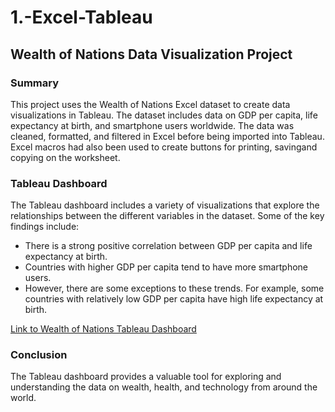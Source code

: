 # 1.-Excel-Tableau
## Wealth of Nations Data Visualization Project

### Summary

This project uses the Wealth of Nations Excel dataset to create data visualizations in Tableau. The dataset includes data on GDP per capita, life expectancy at birth, and smartphone users worldwide. The data was cleaned, formatted, and filtered in Excel before being imported into Tableau. Excel macros had also been used to create buttons for printing, savingand copying on the worksheet. 

### Tableau Dashboard

The Tableau dashboard includes a variety of visualizations that explore the relationships between the different variables in the dataset. Some of the key findings include:

* There is a strong positive correlation between GDP per capita and life expectancy at birth.
* Countries with higher GDP per capita tend to have more smartphone users.
* However, there are some exceptions to these trends. For example, some countries with relatively low GDP per capita have high life expectancy at birth.

[Link to Wealth of Nations Tableau Dashboard](https://public.tableau.com/views/Assignment1DataVisualisation_16944230049590/Top20CountriesforLifeExpectancyGDPSmartphoneUsers?:language=en-US&:display_count=n&:origin=viz_share_link)

### Conclusion

The Tableau dashboard provides a valuable tool for exploring and understanding the data on wealth, health, and technology from around the world.
